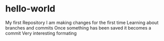 # hello-world
My first Repository
I am making changes for the first time 
Learning about branches and commits
Once something has been saved it becomes a commit
Very interesting formating
